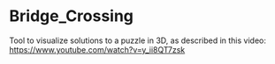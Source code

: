 # Bridge_Crossing
Tool to visualize solutions to a puzzle in 3D, as described in this video: https://www.youtube.com/watch?v=y_ii8QT7zsk

